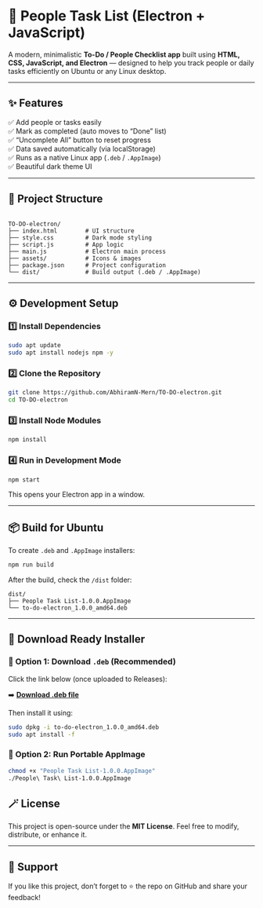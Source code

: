 
# 🧠 People Task List (Electron + JavaScript)

A modern, minimalistic **To-Do / People Checklist app** built using **HTML, CSS, JavaScript, and Electron** — designed to help you track people or daily tasks efficiently on Ubuntu or any Linux desktop.

---

## ✨ Features

✅ Add people or tasks easily  
✅ Mark as completed (auto moves to “Done” list)  
✅ “Uncomplete All” button to reset progress  
✅ Data saved automatically (via localStorage)  
✅ Runs as a native Linux app (`.deb` / `.AppImage`)  
✅ Beautiful dark theme UI  

---

## 🧩 Project Structure

```

TO-DO-electron/
├── index.html        # UI structure
├── style.css         # Dark mode styling
├── script.js         # App logic
├── main.js           # Electron main process
├── assets/           # Icons & images
├── package.json      # Project configuration
└── dist/             # Build output (.deb / .AppImage)

````

---

## ⚙️ Development Setup

### 1️⃣ Install Dependencies
```bash
sudo apt update
sudo apt install nodejs npm -y
````

### 2️⃣ Clone the Repository

```bash
git clone https://github.com/AbhiramN-Mern/TO-DO-electron.git
cd TO-DO-electron
```

### 3️⃣ Install Node Modules

```bash
npm install
```

### 4️⃣ Run in Development Mode

```bash
npm start
```

This opens your Electron app in a window.

---

## 📦 Build for Ubuntu

To create `.deb` and `.AppImage` installers:

```bash
npm run build
```

After the build, check the `/dist` folder:

```
dist/
├── People Task List-1.0.0.AppImage
└── to-do-electron_1.0.0_amd64.deb
```

---

## 💾 Download Ready Installer

### 🔹 Option 1: Download `.deb` (Recommended)

Click the link below (once uploaded to Releases):

➡️ [**Download .deb file**](https://github.com/AbhiramN-Mern/TO-DO-electron/releases/latest)

Then install it using:

```bash
sudo dpkg -i to-do-electron_1.0.0_amd64.deb
sudo apt install -f
```

### 🔹 Option 2: Run Portable AppImage

```bash
chmod +x "People Task List-1.0.0.AppImage"
./People\ Task\ List-1.0.0.AppImage
```


## 🪄 License

This project is open-source under the **MIT License**.
Feel free to modify, distribute, or enhance it.

---

## 🖤 Support

If you like this project, don’t forget to ⭐ the repo on GitHub and share your feedback!
